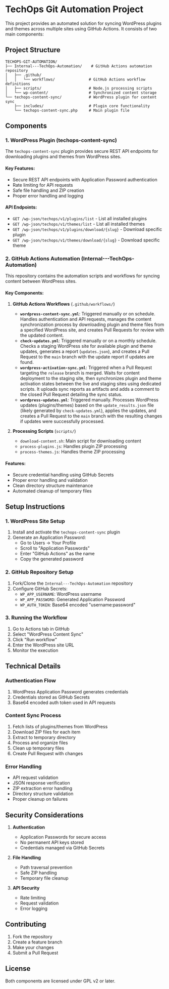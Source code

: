 # TechOps Git Automation Project

This project provides an automated solution for syncing WordPress plugins and themes across multiple sites using GitHub Actions. It consists of two main components:

## Project Structure

```
TECHOPS-GIT-AUTOMATION/
├── Internal---TechOps-Automation/    # GitHub Actions automation repository
│   ├── .github/
│   │   └── workflows/               # GitHub Actions workflow definitions
│   ├── scripts/                     # Node.js processing scripts
│   └── wp-content/                  # Synchronized content storage
└── techops-content-sync/            # WordPress plugin for content sync
    ├── includes/                    # Plugin core functionality
    └── techops-content-sync.php     # Main plugin file
```

## Components

### 1. WordPress Plugin (techops-content-sync)

The `techops-content-sync` plugin provides secure REST API endpoints for downloading plugins and themes from WordPress sites.

#### Key Features:
- Secure REST API endpoints with Application Password authentication
- Rate limiting for API requests
- Safe file handling and ZIP creation
- Proper error handling and logging

#### API Endpoints:
- `GET /wp-json/techops/v1/plugins/list` - List all installed plugins
- `GET /wp-json/techops/v1/themes/list` - List all installed themes
- `GET /wp-json/techops/v1/plugins/download/{slug}` - Download specific plugin
- `GET /wp-json/techops/v1/themes/download/{slug}` - Download specific theme

### 2. GitHub Actions Automation (Internal---TechOps-Automation)

This repository contains the automation scripts and workflows for syncing content between WordPress sites.

#### Key Components:

1. **GitHub Actions Workflows** (`.github/workflows/`)
   - **`wordpress-content-sync.yml`**: Triggered manually or on schedule. Handles authentication and API requests, manages the content synchronization process by downloading plugin and theme files from a specified WordPress site, and creates Pull Requests for review with the updated content.
   - **`check-updates.yml`**: Triggered manually or on a monthly schedule. Checks a staging WordPress site for available plugin and theme updates, generates a report (`updates.json`), and creates a Pull Request to the `main` branch with the update report if updates are found.
   - **`wordpress-activation-sync.yml`**: Triggered when a Pull Request targeting the `release` branch is merged. Waits for content deployment to the staging site, then synchronizes plugin and theme activation states between the live and staging sites using dedicated scripts. It uploads sync reports as artifacts and adds a comment to the closed Pull Request detailing the sync status.
   - **`wordpress-updates.yml`**: Triggered manually. Processes WordPress updates (plugins/themes) based on the `update_results.json` file (likely generated by `check-updates.yml`), applies the updates, and creates a Pull Request to the `main` branch with the resulting changes if updates were successfully processed.

2. **Processing Scripts** (`scripts/`)
   - `download-content.sh`: Main script for downloading content
   - `process-plugins.js`: Handles plugin ZIP processing
   - `process-themes.js`: Handles theme ZIP processing

#### Features:
- Secure credential handling using GitHub Secrets
- Proper error handling and validation
- Clean directory structure maintenance
- Automated cleanup of temporary files

## Setup Instructions

### 1. WordPress Site Setup

1. Install and activate the `techops-content-sync` plugin
2. Generate an Application Password:
   - Go to Users → Your Profile
   - Scroll to "Application Passwords"
   - Enter "GitHub Actions" as the name
   - Copy the generated password

### 2. GitHub Repository Setup

1. Fork/Clone the `Internal---TechOps-Automation` repository
2. Configure GitHub Secrets:
   - `WP_APP_USERNAME`: WordPress username
   - `WP_APP_PASSWORD`: Generated Application Password
   - `WP_AUTH_TOKEN`: Base64 encoded "username:password"

### 3. Running the Workflow

1. Go to Actions tab in GitHub
2. Select "WordPress Content Sync"
3. Click "Run workflow"
4. Enter the WordPress site URL
5. Monitor the execution

## Technical Details

### Authentication Flow
1. WordPress Application Password generates credentials
2. Credentials stored as GitHub Secrets
3. Base64 encoded auth token used in API requests

### Content Sync Process
1. Fetch lists of plugins/themes from WordPress
2. Download ZIP files for each item
3. Extract to temporary directory
4. Process and organize files
5. Clean up temporary files
6. Create Pull Request with changes

### Error Handling
- API request validation
- JSON response verification
- ZIP extraction error handling
- Directory structure validation
- Proper cleanup on failures

## Security Considerations

1. **Authentication**
   - Application Passwords for secure access
   - No permanent API keys stored
   - Credentials managed via GitHub Secrets

2. **File Handling**
   - Path traversal prevention
   - Safe ZIP handling
   - Temporary file cleanup

3. **API Security**
   - Rate limiting
   - Request validation
   - Error logging

## Contributing

1. Fork the repository
2. Create a feature branch
3. Make your changes
4. Submit a Pull Request

## License

Both components are licensed under GPL v2 or later. 